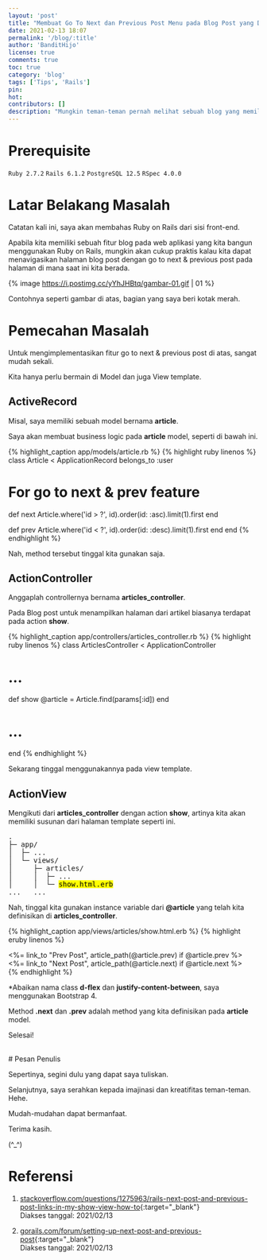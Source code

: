 ```yaml
---
layout: 'post'
title: "Membuat Go To Next dan Previous Post Menu pada Blog Post yang Dibangun dengan Rails"
date: 2021-02-13 18:07
permalink: '/blog/:title'
author: 'BanditHijo'
license: true
comments: true
toc: true
category: 'blog'
tags: ['Tips', 'Rails']
pin:
hot:
contributors: []
description: "Mungkin teman-teman pernah melihat sebuah blog yang memiliki fitur go to next dan previous post? Nah, kita akan membuat fitur yang sama seperti itu, apabila teman-teman memiliki web aplikasi dalam bentuk blog yang dibangun menggunakan Ruby on Rails."
---
```


# Prerequisite

`Ruby 2.7.2` `Rails 6.1.2` `PostgreSQL 12.5` `RSpec 4.0.0`

# Latar Belakang Masalah

Catatan kali ini, saya akan membahas Ruby on Rails dari sisi front-end.

Apabila kita memiliki sebuah fitur blog pada web aplikasi yang kita bangun menggunakan Ruby on Rails, mungkin akan cukup praktis kalau kita dapat menavigasikan halaman blog post dengan go to next & previous post pada halaman di mana saat ini kita berada.

{% image https://i.postimg.cc/yYhJHBtq/gambar-01.gif | 01 %}

Contohnya seperti gambar di atas, bagian yang saya beri kotak merah.

# Pemecahan Masalah

Untuk mengimplementasikan fitur go to next & previous post di atas, sangat mudah sekali.

Kita hanya perlu bermain di Model dan juga View template.

## ActiveRecord

Misal, saya memiliki sebuah model bernama **article**.

Saya akan membuat business logic pada **article** model, seperti di bawah ini.

{% highlight_caption app/models/article.rb %}
{% highlight ruby linenos %}
class Article < ApplicationRecord
  belongs_to :user

  # For go to next & prev feature
  def next
    Article.where('id > ?', id).order(id: :asc).limit(1).first
  end

  def prev
    Article.where('id < ?', id).order(id: :desc).limit(1).first
  end
end
{% endhighlight %}

Nah, method tersebut tinggal kita gunakan saja.


## ActionController

Anggaplah controllernya bernama **articles_controller**.

Pada Blog post untuk menampilkan halaman dari artikel biasanya terdapat pada action **show**.

{% highlight_caption app/controllers/articles_controller.rb %}
{% highlight ruby linenos %}
class ArticlesController < ApplicationController

  # ...

  def show
    @article = Article.find(params[:id])
  end

  # ...

end
{% endhighlight %}

Sekarang tinggal menggunakannya pada view template.

## ActionView

Mengikuti dari **articles_controller** dengan action **show**, artinya kita akan memiliki susunan dari halaman template seperti ini.

<pre>
.
├─ app/
│  ├─ ...
│  └─ views/
│     ├─ articles/
│     │  ├─ ...
│     │  └─ <mark>show.html.erb</mark>
...   ...
</pre>

Nah, tinggal kita gunakan instance variable dari **@article** yang telah kita definisikan di **articles_controller**.

{% highlight_caption app/views/articles/show.html.erb %}
{% highlight eruby linenos %}

<!-- ... -->

<!-- For go to next & prev feature -->
<div class="d-flex justify-content-between">
  <%= link_to "Prev Post", article_path(@article.prev) if @article.prev %>
  <%= link_to "Next Post", article_path(@article.next) if @article.next %>
</div>
{% endhighlight %}

\*Abaikan nama class **d-flex** dan **justify-content-between**, saya menggunakan Bootstrap 4.

Method **.next** dan **.prev** adalah method yang kita definisikan pada **article** model.

Selesai!




<br>
# Pesan Penulis

Sepertinya, segini dulu yang dapat saya tuliskan.

Selanjutnya, saya serahkan kepada imajinasi dan kreatifitas teman-teman. Hehe.

Mudah-mudahan dapat bermanfaat.

Terima kasih.

(^_^)




# Referensi

1. [stackoverflow.com/questions/1275963/rails-next-post-and-previous-post-links-in-my-show-view-how-to](https://stackoverflow.com/questions/1275963/rails-next-post-and-previous-post-links-in-my-show-view-how-to){:target="_blank"}
<br>Diakses tanggal: 2021/02/13

2. [gorails.com/forum/setting-up-next-post-and-previous-post](https://gorails.com/forum/setting-up-next-post-and-previous-post){:target="_blank"}
<br>Diakses tanggal: 2021/02/13
